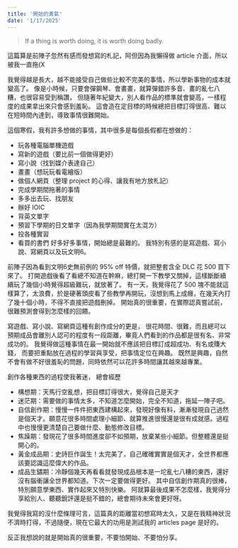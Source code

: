 ```yaml
---
title: '開始的勇氣'
date: '1/17/2025'
---
```


> If a thing is worth doing, it is worth doing badly.

這篇算是前陣子忽然有感而發想寫的札記，阿但因為我懶得做 article 介面，所以被我一直拖(X

我覺得越是長大，越不能接受自己做些比較不完美的事情，所以學新事物的成本就變高了。
像是小時候，只要會彈鋼琴、會畫畫，就算彈錯許多音、畫的亂七八糟，也很容易受到稱讚，
但隨著年紀變大，別人看作品的標準就會變高，一樣程度的成果拿出來只會感到羞恥。
這會造在定目標的時候總把目標訂得很高、難以在短時間內達到，導致事情很難開始。

這個寒假，我有許多想做的事情，其中很多是每個長假都在想做的：
- 玩各種電腦單機遊戲
- 寫新的遊戲（要比前一個做得更好）
- 寫小說（找到媒介表達自己）
- 畫畫（想玩玩看電繪版）
- 做個人網頁（整理 project 的心得、讓我有地方放札記）
- 完成學期間拖著的事情
- 多多出去玩、找朋友
- 辦好 IOIC
- 背英文單字
- 預習下學期的日文單字（因為我學期間實在太混ㄌ）
- 投各種實習
- 看買的書們
好多好多事情，開始總是最難的。
我特別有感的是寫遊戲、寫小說、寫網頁以及玩文明6。

前陣子因為看到文明6史無前例的 95% off 特價，就把整套含全 DLC 花 500 買下來了。
打開遊戲後看了看總不知道在幹麻，總打開一下教學又關掉，這樣斷斷續續玩了幾個小時覺得超級難玩，就放著了。
有一天，我覺得花了 500 塊不能就這樣算了，太浪費，於是硬著頭皮看了些教學再開玩，沒想到馬上成癮，在幾天內打了幾十個小時，不得不直接把遊戲刪掉。
開始真的很重要，在實際認真嘗試前，很難預測會得到怎麼樣的回饋。

寫遊戲、寫小說、寫網頁這種有創作成分的更是，
很花時間、很難，而且總可以預期成品會離別人認可的程度有一段距離，畢竟人們看到的作品都是很有名、非常成功的。
我覺得做這種事情在最一開始就不應該把目標訂成超成功、有名或賺大錢，
而要把重點放在過程的學習與享受，把事情定位在興趣。
既然是興趣，自然不會有做不好很羞恥的問題，同時依然可以花許多時間讓其越來越專業。

創作各種東西的過程使我著迷，
總會經歷
- 構想期：天馬行空亂想，把目標訂得很大，覺得自己是天才
- 迷茫期：需要做的事情太多，不知道怎麼開始，完全不知道，拖延一陣子吧。
- 自信創作期：慢慢一件件把東西建構起來，發現好像有料，漸漸發現自己過然是個天才。願意花很多時間處理小細節、就算推進很慢還是很有成就感。過程中也慢慢更清楚自己要做什麼、動態修改目標。
- 焦躁期：發現花了很多時間進度卻不如預期，放棄某些小細節。但整體還是挺開心的。
- 黃金成品期：史詩巨作誕生！太完美了，自己確確實實是個天才，全世界都應該要認識這麼偉大的作品。
- 成品生鏽期：冷靜個幾天再看看就發現成品根本是一坨亂七八糟的東西，還好沒有腦衝讓全世界都知道。下次一定要做得更好。
其中自信創作期真的很棒，特別願意學東西、實作起來又特別快樂。
阿就算最後成果不怎麼樣，我覺得分享給別人、聽聽銳評還是挺不錯的，總會期待未來會更好呀。

我覺得我寫的沒什麼條理可言，這篇真的距離當初想寫時太久，又是在我精神狀況不濟時打得，不過隨便，現在它最大的功用是測試我的 articles page 是好的。

反正我想說的就是開始真的很重要，不要怕開始、不要怕分享。
